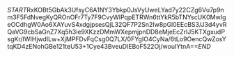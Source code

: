 $START$RxKOBt5GbAk3UfsyC6A1NY3Ybkp0JsVyUweLYad7y22CZg6Vu7p9nm3F5FdNvegKyQROnOFr7Ty7F9CvyWlPqpETRWn6ttYkR5bTNYscUK0MwIgeOCdhgW0Ao6XAYuvS4xdgjpsesQjL32QF7P2Sn2Iw8pGl0EEcBS3/J3d4yvRQaVG9cbSaGnZ7Xq5h3ie9XKzzDMmWXepmjpnDD8eMjeEcZrlJ5KTXgxudPsgKr/IWIHjwdILw+XjMPFDvFqCsg0Q7LX/0FYgIO4CyNa/6tLo9OencQwZosYtqKD4zENohGBe121teU53+1Cye43BveuDIEBoF522Oj/wouIYtnA==$END$